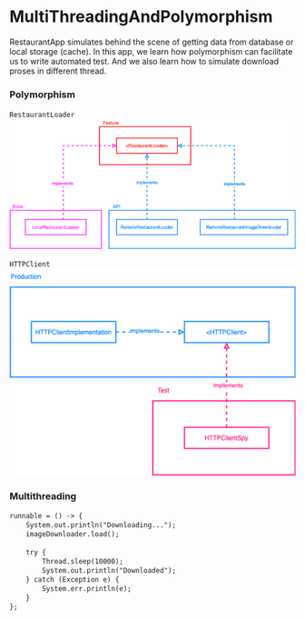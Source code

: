 # MultiThreadingAndPolymorphism

RestaurantApp simulates behind the scene of getting data from database or local storage (cache). In this app, we learn how polymorphism can facilitate us to write automated test. And we also learn how to simulate download proses in different thread.

### Polymorphism
`RestaurantLoader`
![RestaurantLoader](RestaurantLoader.png)

`HTTPClient`
![HTTPClient](HTTPClient.png)

### Multithreading
```
runnable = () -> {
    System.out.println("Downloading...");
    imageDownloader.load();

    try {
        Thread.sleep(10000);
        System.out.println("Downloaded");
    } catch (Exception e) {
        System.err.println(e);
    }
};
```
